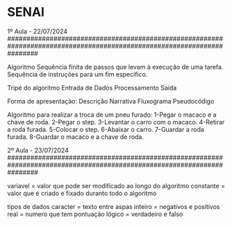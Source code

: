 # SENAI

1º Aula - 22/07/2024 ########################################################################################################################

Algoritmo
	Sequência finita de passos que levam à execução de uma tarefa.
	Sequência de instruções para um fim específico.

Tripé do algoritmo
	Entrada de Dados
	Processamento
	Saída

Forma de apresentação:
	Descrição Narrativa
	Fluxograma
	Pseudocódigo

Algoritmo para realizar a troca de um pneu furado:
	1-Pegar o macaco e a chave de roda.
	2-Pegar o step.
	3-Levantar o carro com o macaco.
	4-Retirar a roda furada.
	5-Colocar o step.
	6-Abaixar o carro.
	7-Guardar a roda furada.
	8-Guardar o macaco e a chave de roda.

2º Aula - 23/07/2024 ########################################################################################################################

variavel = valor que pode ser modificado ao longo do algoritmo
constante = valor que é criado e fixado duranto todo o algoritmo

tipos de dados
	caracter = texto entre aspas
 	inteiro = negativos e positivos
  	real = numero que tem pontuação
   	lógico = verdadeiro e falso

